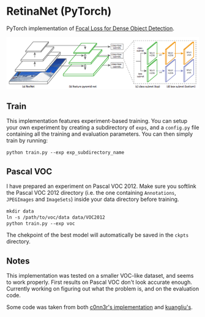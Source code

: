 # RetinaNet (PyTorch)

PyTorch implementation of [Focal Loss for Dense Object Detection](https://arxiv.org/pdf/1708.02002.pdf).

![alt text](images/retinanet.png "RetinaNet")

## Train

This implementation features experiment-based training. You can setup your own experiment by creating a subdirectory of `exps`, and a `config.py` file containing all the training and evaluation parameters. You can then simply train by running:

```
python train.py --exp exp_subdirectory_name
```

## Pascal VOC

I have prepared an experiment on Pascal VOC 2012. Make sure you softlink the Pascal VOC 2012 directory (i.e. the one containing `Annotations`, `JPEGImages` and `ImageSets`) inside your data directory before training.

```
mkdir data
ln -s /path/to/voc/data data/VOC2012
python train.py --exp voc
```

The chekpoint of the best model will automatically be saved in the `ckpts` directory.

## Notes

This implementation was tested on a smaller VOC-like dataset, and seems to work properly.
First results on Pascal VOC don't look accurate enough.
Currently working on figuring out what the problem is, and on the evaluation code.

Some code was taken from both [c0nn3r's implementation](https://github.com/c0nn3r/RetinaNet) and [kuangliu's](https://github.com/kuangliu/pytorch-retinanet).

